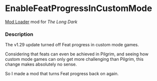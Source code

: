 # EnableFeatProgressInCustomMode

[Mod Loader](https://github.com/zeobviouslyfakeacc/ModLoaderInstaller/) mod for *The Long Dark*

### Description

The v1.29 update turned off Feat progress in custom mode games.

Considering that feats can even be achieved in Pilgrim, and seeing how custom mode games can only get more challenging than Pilgrim, this change makes absolutely no sense.

So I made a mod that turns Feat progress back on again.
